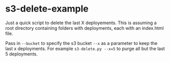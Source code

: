 # s3-delete-example

Just a quick script to delete the last X deployements. This is assuming a root directory containing folders with deployments, each with an index.html file.

Pass in `--bucket` to specify the s3 bucket `--x` as a parameter to keep the last x deployments. For example `s3-delete.py --x=5` to purge all but the last 5 deployments.
